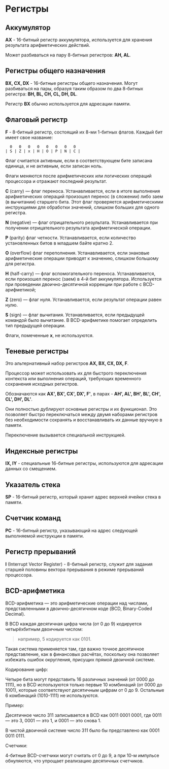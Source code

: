 # Регистры

## Аккумулятор

**AX** - 16-битный регистр аккумулятора, используется для хранения результата арифметических действий.

Может разбиваться на пару 8-битных регистров: **AH, AL**.

## Регистры общего назначения

**BX, CX, DX** - 16-битные регистры общего назначения. Могут разбиваться на пары, образуя таким образом по два 8-битных регистра: **BH, BL, CH, CL, DH, DL**.

Регистр **BX** обычно используется для адресации памяти.

## Флаговый регистр

**F** - 8-битный регистр, состоящий их 8-ми 1-битных флагов. Каждый бит имеет свое название:

```
  0   0   0   0   0   0   0   0
| S | Z | x | H | O | P | N | C |
```

Флаг считается активным, если в соответствующем бите записана единица, и не активным, если записан ноль.

Флаги меняются после арифметических или логических операций процессора и отражают последний результат.

**C** (carry) — флаг переноса. Устанавливается, если в итоге выполнения арифметических операций произошел перенос (в сложении) либо заем (в вычитании) старшего бита. Этот флаг проверяется арифметическими инструкциями для обработки значений, слишком больших для одного регистра.

**N** (negative) — флаг отрицательного результата. Устанавливается при получении отрицательного результата арифметической операции.

**P** (parity) флаг четности. Устанавливается, если количество установленных битов в младшем байте кратно 2.

**O** (overflow) флаг переполнения. Устанавливается, если знаковые арифметические операции приводят к значению, слишком большому для регистра.

**Н** (half-carry) — флаг вспомогательного переноса. Устанавливается, если произошел перенос (заем) в 4-й бит аккумулятора. Используется при проведении двоично-десятичной коррекции при работе с BCD-арифметикой;

**Z** (zero) — флаг нуля. Устанавливается, если результат операции равен нулю.

**S** (sign) — флаг вычитания. Устанавливается, если предыдущей командой было вычитание. В BCD-арифметике помогает определить тип предыдущей операции.

Флаги, помеченные **x**, не используются.

## Теневые регистры

Это альтернативный набор регистров **AX, BX, CX, DX, F**.

Процессор может использовать их для быстрого переключения контекста или выполнения операций, требующих временного сохранения исходных регистров.

Обозначаются как **AX', BX', CX', DX', F'**, в парах - **AH', AL', BH', BL', CH', CL', DH', DL'**.

Они полностью дублируют основные регистры и их функционал. Это позволяет быстро переключаться между двумя наборами регистров без необходимости сохранять и восстанавливать их данные вручную в памяти.

Переключение вызывается специальной инструкцией.

## Индексные регистры

**IX, IY** - специальные 16-битные регистры, используются для адресации данных со смещением.

## Указатель стека

**SP** - 16-битный регистр, который хранит адрес верхней ячейки стека в памяти.

## Счетчик команд

**PC** - 16-битный регистр, указывающий на адрес следующей выполняемой инструкции в памяти. 

## Регистр прерываний

**I** (Interrupt Vector Register) - 8-битный регистр, служит для задания старшей половины вектора прерывания в режиме прерываний процессора.

## BCD-арифметика

BCD-арифметика — это арифметические операции над числами, представленными в двоично-десятичном коде (BCD, Binary-Coded Decimal).

В BCD каждая десятичная цифра числа (от 0 до 9) кодируется четырёхбитным двоичным числом:

> например, 5 кодируется как 0101.

Такая система применяется там, где важно точное десятичное представление, как в финансовых расчётах, поскольку она позволяет избежать ошибок округления, присущих прямой двоичной системе. 

Кодирование цифр:

Четыре бита могут представить 16 различных значений (от 0000 до 1111), но в BCD используются только первые 10 комбинаций (от 0000 до 1001), которые соответствуют десятичным цифрам от 0 до 9. Остальные 6 комбинаций (1010-1111) не используются.

Пример:

Десятичное число 311 записывается в BCD как 0011 0001 0001, где 0011 — это 3, 0001 — это 1, и 0001 — это снова 1. 

В чистой двоичной системе число 311 было бы представлено как 0001 0011 0111. 

Счетчики:

4-битные BCD-счетчики могут считать от 0 до 9, а при 10-м импульсе обнуляются, что упрощает реализацию десятичных счетчиков. 
